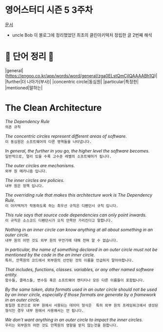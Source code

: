 # 영어스터디 시즌 5 3주차

[문서](https://blog.cleancoder.com/uncle-bob/2012/08/13/the-clean-architecture.html)

- uncle Bob 이 블로그에 정리했었던 최초의 클린아키텍처 정립한 글 2번째 해석


# 📗 단어 정리 📘
|general|(https://engoo.co.kr/app/words/word/general/zga0ELstQmCjlQAAAABh1Q)|
|further|더 나아가(부사)|
|concentric circle|동심원|
|particular|특정한|
|mentioned|말하는|

# The Clean Architecture   
   
_The Dependency Rule_   
`의존 규칙`   
   
_The concentric circles represent different areas of software._   
`이 동심원은 소프트웨어의 다른 영역들을 나타냅니다.`   
   
_In general, the further in you go, the higher level the software becomes._   
`일반적으로, 멀리 있을 수록 고수준 레벨의 소프트웨어가 됩니다. `   

_The outer circles are mechanisms._       
`외부 원 메카니즘 입니다.`   

_The inner circles are policies._   
`내부 원은 정책 입니다.`   

_The overriding rule that makes this architecture work is The Dependency Rule._    
`이 아키텍처가 작동하도록 하는 최우선 규칙은 디펜던시 규칙 입니다.`   

_This rule says that source code dependencies can only point inwards._   
`이 규칙은 소스코드 디펜던시가 오직 안쪽만 가리킨다고 말합니다.`   

_Nothing in an inner circle can know anything at all about something in an outer circle._   
`내부 원의 어떤 것도 외부 원의 무언가에 대해 전혀 알 수 없습니다.`   

_In particular, the name of something declared in an outer circle must not be mentioned 
by the code in the an inner circle._   
`특히, 안쪽원의 코드에서 외부원의 선언된 것의 이름을 언급하지 말아야합니다. `   

_That includes, functions, classes. variables, or any other named software entity._   
`함수들, 클래스들, 변수등 혹은 소프트웨어 엔티티나 모든 다른 이름들이 포함됩니다.`   

_By the same token, data formats used in an outer circle should not be used by an inner circle, 
especially if those formats are generate by a framework in an outer circle._   
`동일한 토큰으로 외부 원에서 사용되는 데이터 형식은 
특히 외부 원의 프레임워크에서 생성된 형식인 경우 내부 원에서 사용해서는 안 됩니다.`   

_We don’t want anything in an outer circle to impact the inner circles._   
`우리는 외부원의 어떤 것도 안쪽원의 영향을 받지 않는것을 원합니다. `
